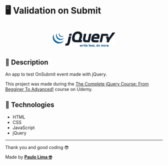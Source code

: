 # 🖥️ Validation on Submit

<h1 align="center">
  <img src=".github/logo.png" width="200px" />
</h1>

## 🔎️ Description
An app to test OnSubmit event made with jQuery.

This project was made during the <a href="https://www.udemy.com/course/jquery-tutorial/">The Complete jQuery Course: From Begginer To Advanced!</a> course on Udemy.

## 🚀️ Technologies

- HTML
- CSS
- JavaScript
- jQuery
 
---

Thank you and good coding 😎️

Made by **<a href="https://paulophlp.github.io/portfolio/" target="__blank">Paulo Lima 🤓️</a>**